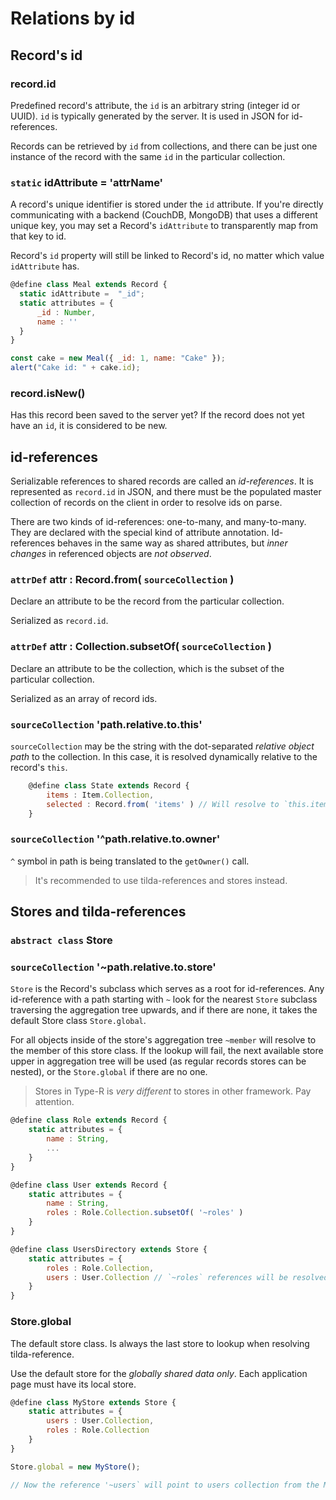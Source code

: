 # Relations by id

## Record's id

### record.id

Predefined record's attribute, the `id` is an arbitrary string (integer id or UUID).
`id` is typically generated by the server. It is used in JSON for id-references.

Records can be retrieved by `id` from collections, and there can be just one instance
of the record with the same `id` in the particular collection.

### `static` idAttribute = 'attrName'

A record's unique identifier is stored under the `id` attribute.
If you're directly communicating with a backend (CouchDB, MongoDB) that uses a different unique key,
you may set a Record's `idAttribute` to transparently map from that key to id.

Record's `id` property will still be linked to Record's id, no matter which value `idAttribute` has.

```javascript
@define class Meal extends Record {
  static idAttribute =  "_id";
  static attributes = {
      _id : Number,
      name : ''
  }
}

const cake = new Meal({ _id: 1, name: "Cake" });
alert("Cake id: " + cake.id);
```

### record.isNew()

Has this record been saved to the server yet? If the record does not yet have an `id`, it is considered to be new.

## id-references

Serializable references to shared records are called an _id-references_. It is represented as `record.id` in JSON,
and there must be the populated master collection of records on the client in order to resolve ids on parse.

There are two kinds of id-references: one-to-many, and many-to-many. They are declared with the special kind of attribute annotation.
Id-references behaves in the same way as shared attributes, but _inner changes_ in referenced objects are _not observed_.

### `attrDef` attr : Record.from( `sourceCollection` )

Declare an attribute to be the record from the particular collection.

Serialized as `record.id`.

### `attrDef` attr : Collection.subsetOf( `sourceCollection` )

Declare an attribute to be the collection, which is the subset of the particular collection.

Serialized as an array of record ids.

### `sourceCollection` 'path.relative.to.this'

`sourceCollection` may be the string with the dot-separated _relative object path_ to the collection.
In this case, it is resolved dynamically relative to the record's `this`.

```javascript
    @define class State extends Record {
        items : Item.Collection,
        selected : Record.from( 'items' ) // Will resolve to `this.items`
    }
```

### `sourceCollection` '^path.relative.to.owner'

`^` symbol in path is being translated to the `getOwner()` call.

> It's recommended to use tilda-references and stores instead.

## Stores and tilda-references

### `abstract class` Store
### `sourceCollection` '~path.relative.to.store'

`Store` is the Record's subclass which serves as a root for id-references.
Any id-reference with a path starting with `~` look for the nearest `Store` subclass traversing the aggregation tree upwards,
and if there are none, it takes the default Store class `Store.global`.

For all objects inside of the store's aggregation tree `~member` will resolve to the member of this store class.
If the lookup will fail, the next available store upper in aggregation tree will be used (as regular records stores can be nested), or the `Store.global` if there are no one.

> Stores in Type-R is _very different_ to stores in other framework. Pay attention.

```javascript
@define class Role extends Record {
    static attributes = {
        name : String,
        ...
    }
}

@define class User extends Record {
    static attributes = {
        name : String,
        roles : Role.Collection.subsetOf( '~roles' )
    }
}

@define class UsersDirectory extends Store {
    static attributes = {
        roles : Role.Collection,
        users : User.Collection // `~roles` references will be resolved against this.roles
    }
}
```

### Store.global

The default store class. Is always the last store to lookup when resolving tilda-reference.

Use the default store for the _globally shared data only_. Each application page must have its local store.

```javascript
@define class MyStore extends Store {
    static attributes = {
        users : User.Collection,
        roles : Role.Collection
    }
}

Store.global = new MyStore();

// Now the reference '~users` will point to users collection from the MyStore.
```